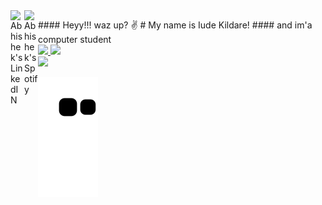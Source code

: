 </a>
  <a href="https://www.linkedin.com/in/iude-meneses-879539200/">
  <img align="left" alt="Abhishek's LinkedIN" width="22px" src="https://raw.githubusercontent.com/peterthehan/peterthehan/master/assets/linkedin.svg" />
</a>
<a href="https://open.spotify.com/user/iudek">
  <img align="left" alt="Abhishek's Spotify" width="22px" src="https://raw.githubusercontent.com/peterthehan/peterthehan/master/assets/spotify.svg" />
</a>
<p></p>
<p></p>  
#### Heyy!!! waz up? ✌
# My name is Iude Kildare!
#### and im'a computer student
<div>
  <a href="https://github.com/rafaballerini">
  <img height="180em" src="https://github-readme-stats.vercel.app/api?username=IudeK&show_icons=true&theme=dracula&include_all_commits=true&count_private=true"/>
  <img height="180em" src="https://github-readme-stats.vercel.app/api/top-langs/?username=IudeK&layout=compact&langs_count=7&theme=dracula"/>
</div>
<a href = "mailto:ikildarem@gmail.com"><img src="https://img.shields.io/badge/-Gmail-%23333?style=for-the-badge&logo=gmail&logoColor=white" target="_blank"></a>

  

  ![Snake animation](https://github.com/rafaballerini/rafaballerini/blob/output/github-contribution-grid-snake.svg)
